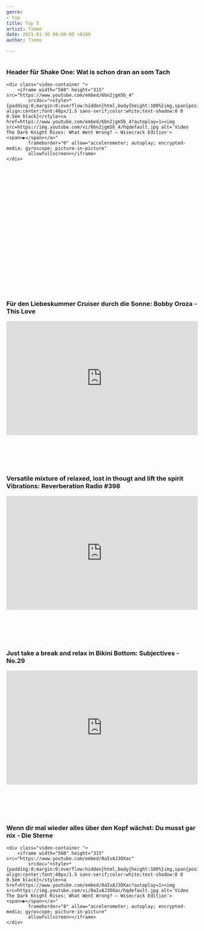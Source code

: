 ```yaml
---
genre:
- top
title: Top 5
artist: Timmo
date: 2021-01-30 00:00:00 +0100
author: Timmo

---
```

<div class="video-list-container">
    <h3>Header für Shake One: Wat is schon dran an som Tach</h3>

    <div class="video-container ">
        <iframe width="560" height="315" src="https://www.youtube.com/embed/6bn2jgm5b_4"
            srcdoc="<style>*{padding:0;margin:0;overflow:hidden}html,body{height:100%}img,span{position:absolute;width:100%;top:0;bottom:0;margin:auto}span{height:1.5em;text-align:center;font:48px/1.5 sans-serif;color:white;text-shadow:0 0 0.5em black}</style><a
    href=https://www.youtube.com/embed/6bn2jgm5b_4?autoplay=1><img src=https://img.youtube.com/vi/6bn2jgm5b_4/hqdefault.jpg alt='Video The Dark Knight Rises: What Went Wrong? – Wisecrack Edition'><span>▶</span></a>"
            frameborder="0" allow="accelerometer; autoplay; encrypted-media; gyroscope; picture-in-picture"
            allowfullscreen></iframe>
    </div>
</div>


<div class="soundcloud-list-container">
    <h3>Für den Liebeskummer Cruiser durch die Sonne: Bobby Oroza - This Love</h3>
    <div class="soundcloud-container">
        <iframe width="100%" height="300" scrolling="no" frameborder="no" allow="autoplay"
            src="https://w.soundcloud.com/player/?url=https%3A//api.soundcloud.com/tracks/700466164&color=%23ff5500&auto_play=false&hide_related=false&show_comments=true&show_user=true&show_reposts=false&show_teaser=true&visual=true"></iframe>
    </div>
</div>


<div class="soundcloud-list-container">
    <h3>Versatile mixture of relaxed, lost in thougt and lift the spirit Vibrations: Reverberation Radio #398</h3>
    <div class="soundcloud-container ">
        <iframe width="100%" height="300" scrolling="no" frameborder="no" allow="autoplay"
            src="https://w.soundcloud.com/player/?url=https%3A//api.soundcloud.com/tracks/733872844&color=%23ff5500&auto_play=false&hide_related=false&show_comments=true&show_user=true&show_reposts=false&show_teaser=true&visual=true"></iframe>
    </div>
</div>


<div class="soundcloud-list-container">
    <h3>Just take a break and relax in Bikini Bottom: Subjectives - No.29</h3>
    <div class="soundcloud-container ">
        <iframe width="100%" height="300" scrolling="no" frameborder="no" allow="autoplay"
            src="https://w.soundcloud.com/player/?url=https%3A//api.soundcloud.com/tracks/468427509&color=%23ff5500&auto_play=false&hide_related=false&show_comments=true&show_user=true&show_reposts=false&show_teaser=true&visual=true"></iframe>
    </div>

</div>


<div class="video-list-container">
    <h3>Wenn dir mal wieder alles über den Kopf wächst: Du musst gar nix - Die Sterne</h3>

    <div class="video-container ">
        <iframe width="560" height="315" src="https://www.youtube.com/embed/0aIvAJ3OXac"
            srcdoc="<style>*{padding:0;margin:0;overflow:hidden}html,body{height:100%}img,span{position:absolute;width:100%;top:0;bottom:0;margin:auto}span{height:1.5em;text-align:center;font:48px/1.5 sans-serif;color:white;text-shadow:0 0 0.5em black}</style><a
    href=https://www.youtube.com/embed/0aIvAJ3OXac?autoplay=1><img src=https://img.youtube.com/vi/0aIvAJ3OXac/hqdefault.jpg alt='Video The Dark Knight Rises: What Went Wrong? – Wisecrack Edition'><span>▶</span></a>"
            frameborder="0" allow="accelerometer; autoplay; encrypted-media; gyroscope; picture-in-picture"
            allowfullscreen></iframe>
    </div>
</div>

<style>
    .video-list-container {
        position: relative;
        padding-bottom: 30px;
        margin-bottom: 80px;
        height: 500px;
        overflow: hidden;
    }

    .soundcloud-list-container {
        position: relative;
        margin-bottom: 80px;
        height: 380px;
        overflow: hidden;
    }

    .h3 {
        font-size: 16px;
        font-weight: 425;
        line-height: 24px;
        color: var(--main-text-color);
    }
</style>